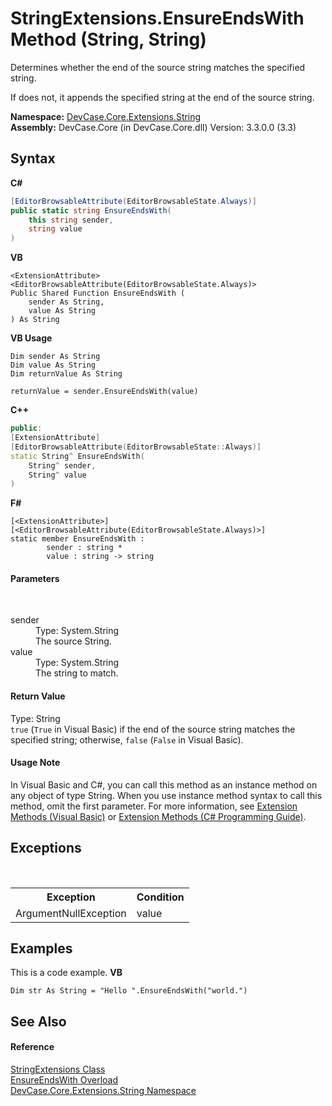 # StringExtensions.EnsureEndsWith Method (String, String)
 

Determines whether the end of the source string matches the specified string. 

 If does not, it appends the specified string at the end of the source string.

**Namespace:**&nbsp;<a href="N_DevCase_Core_Extensions_String">DevCase.Core.Extensions.String</a><br />**Assembly:**&nbsp;DevCase.Core (in DevCase.Core.dll) Version: 3.3.0.0 (3.3)

## Syntax

**C#**<br />
``` C#
[EditorBrowsableAttribute(EditorBrowsableState.Always)]
public static string EnsureEndsWith(
	this string sender,
	string value
)
```

**VB**<br />
``` VB
<ExtensionAttribute>
<EditorBrowsableAttribute(EditorBrowsableState.Always)>
Public Shared Function EnsureEndsWith ( 
	sender As String,
	value As String
) As String
```

**VB Usage**<br />
``` VB Usage
Dim sender As String
Dim value As String
Dim returnValue As String

returnValue = sender.EnsureEndsWith(value)
```

**C++**<br />
``` C++
public:
[ExtensionAttribute]
[EditorBrowsableAttribute(EditorBrowsableState::Always)]
static String^ EnsureEndsWith(
	String^ sender, 
	String^ value
)
```

**F#**<br />
``` F#
[<ExtensionAttribute>]
[<EditorBrowsableAttribute(EditorBrowsableState.Always)>]
static member EnsureEndsWith : 
        sender : string * 
        value : string -> string 

```


#### Parameters
&nbsp;<dl><dt>sender</dt><dd>Type: System.String<br />The source String.</dd><dt>value</dt><dd>Type: System.String<br />The string to match.</dd></dl>

#### Return Value
Type: String<br />`true` (`True` in Visual Basic) if the end of the source string matches the specified string; otherwise, `false` (`False` in Visual Basic).

#### Usage Note
In Visual Basic and C#, you can call this method as an instance method on any object of type String. When you use instance method syntax to call this method, omit the first parameter. For more information, see <a href="https://docs.microsoft.com/dotnet/visual-basic/programming-guide/language-features/procedures/extension-methods">Extension Methods (Visual Basic)</a> or <a href="https://docs.microsoft.com/dotnet/csharp/programming-guide/classes-and-structs/extension-methods">Extension Methods (C# Programming Guide)</a>.

## Exceptions
&nbsp;<table><tr><th>Exception</th><th>Condition</th></tr><tr><td>ArgumentNullException</td><td>value</td></tr></table>

## Examples
This is a code example. 
**VB**<br />
``` VB
Dim str As String = "Hello ".EnsureEndsWith("world.")
```


## See Also


#### Reference
<a href="T_DevCase_Core_Extensions_String_StringExtensions">StringExtensions Class</a><br /><a href="Overload_DevCase_Core_Extensions_String_StringExtensions_EnsureEndsWith">EnsureEndsWith Overload</a><br /><a href="N_DevCase_Core_Extensions_String">DevCase.Core.Extensions.String Namespace</a><br />